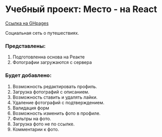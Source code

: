 # Учебный проект: Место - на React

[Ссылка на GHpages](https://rojy87.github.io/mesto/)

Социальная сеть о путешествиях.

### Представлены:

1. Подготовленна основа на Реакте
2. Фотографии загружаются с сервера

### Будет добавлено:

1. Возможность редактировать профиль.
2. Загрузка фотографий с описанием.
3. Возможность ставить и удалять лайки.
4. Удаление фотографий с подтверждением.
5. Валидация форм
6. Возможность изменить фото в профиле.
7. Фильтры на фото.
8. Загрузка фото не по ссылке.
9. Комментарии к фото.
